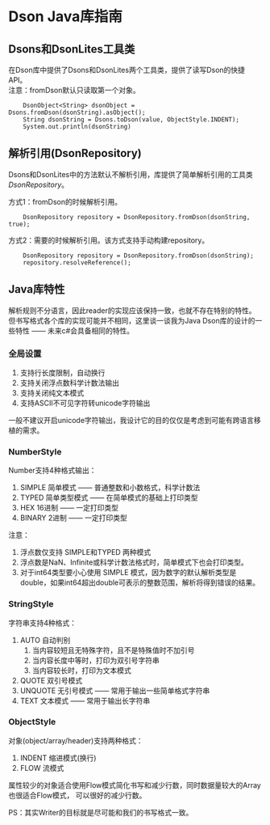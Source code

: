 # Dson Java库指南

## Dsons和DsonLites工具类

在Dson库中提供了Dsons和DsonLites两个工具类，提供了读写Dson的快捷API。  
注意：fromDson默认只读取第一个对象。

```
    DsonObject<String> dsonObject = Dsons.fromDson(dsonString).asObject();
    String dsonString = Dsons.toDson(value, ObjectStyle.INDENT);
    System.out.println(dsonString)
```

## 解析引用(DsonRepository)

Dsons和DsonLites中的方法默认不解析引用，库提供了简单解析引用的工具类*DsonRepository*。

方式1：fromDson的时候解析引用。

```
    DsonRepository repository = DsonRepository.fromDson(dsonString, true);
```

方式2：需要的时候解析引用。该方式支持手动构建repository。

```
    DsonRepository repository = DsonRepository.fromDson(dsonString);
    repository.resolveReference();
```

## Java库特性

解析规则不分语言，因此reader的实现应该保持一致，也就不存在特别的特性。
但书写格式各个库的实现可能并不相同，这里谈一谈我为Java Dson库的设计的一些特性 —— 未来c#会具备相同的特性。

### 全局设置

1. 支持行长度限制，自动换行
2. 支持关闭浮点数科学计数法输出
3. 支持关闭纯文本模式
4. 支持ASCII不可见字符转unicode字符输出

一般不建议开启unicode字符输出，我设计它的目的仅仅是考虑到可能有跨语言移植的需求。

### NumberStyle

Number支持4种格式输出：

1. SIMPLE 简单模式 —— 普通整数和小数格式，科学计数法
2. TYPED 简单类型模式 —— 在简单模式的基础上打印类型
3. HEX 16进制 —— 一定打印类型
4. BINARY 2进制 —— 一定打印类型

注意：

1. 浮点数仅支持 SIMPLE和TYPED 两种模式
2. 浮点数是NaN、Infinite或科学计数法格式时，简单模式下也会打印类型。
3. 对于int64类型要小心使用 SIMPLE 模式，因为数字的默认解析类型是 double，如果int64超出double可表示的整数范围，解析将得到错误的结果。

### StringStyle

字符串支持4种格式：

1. AUTO 自动判别
    1. 当内容较短且无特殊字符，且不是特殊值时不加引号
    2. 当内容长度中等时，打印为双引号字符串
    3. 当内容较长时，打印为文本模式
2. QUOTE 双引号模式
3. UNQUOTE 无引号模式 —— 常用于输出一些简单格式字符串
4. TEXT 文本模式 —— 常用于输出长字符串

### ObjectStyle

对象(object/array/header)支持两种格式：

1. INDENT 缩进模式(换行)
2. FLOW 流模式

属性较少的对象适合使用Flow模式简化书写和减少行数，同时数据量较大的Array也很适合Flow模式，
可以很好的减少行数。

PS：其实Writer的目标就是尽可能和我们的书写格式一致。